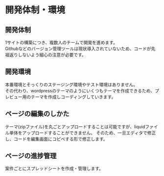 # 開発体制・環境

## 開発体制

1サイトの構築につき、複数人のチームで開発を進めます。<br>
Githubなどのバージョン管理ツールは現状導入されていないため、コードが先祖返りしないよう細心の注意が必要です。

## 開発環境

本番環境とそっくりのステージング環境やテスト環境はありません。<br>
その代わり、wordpressのテーマのようにいくつもテーマを作成できるため、プレビュー用のテーマを作成しコーディングしていきます。

## ページの編集のしかた

テーマ(zipファイル)を丸ごとアップロードすることは可能ですが、liquidファイル単体をアップロードすることができません。
そのため、一旦エディタで修正し、コードを編集画面にコピペする形で修正します。

## ページの進捗管理

案件ごとにスプレッドシートを作成・管理します。